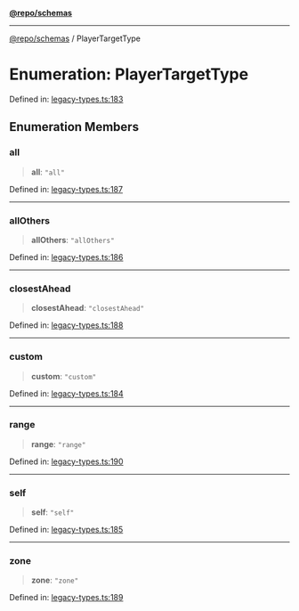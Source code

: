 [**@repo/schemas**](../README.md)

***

[@repo/schemas](../globals.md) / PlayerTargetType

# Enumeration: PlayerTargetType

Defined in: [legacy-types.ts:183](https://github.com/alexqguo/drinking-board-game-v3/blob/6219b44c05bf1b55de4a76da31192aa5179671e8/packages/schemas/src/legacy-types.ts#L183)

## Enumeration Members

### all

> **all**: `"all"`

Defined in: [legacy-types.ts:187](https://github.com/alexqguo/drinking-board-game-v3/blob/6219b44c05bf1b55de4a76da31192aa5179671e8/packages/schemas/src/legacy-types.ts#L187)

***

### allOthers

> **allOthers**: `"allOthers"`

Defined in: [legacy-types.ts:186](https://github.com/alexqguo/drinking-board-game-v3/blob/6219b44c05bf1b55de4a76da31192aa5179671e8/packages/schemas/src/legacy-types.ts#L186)

***

### closestAhead

> **closestAhead**: `"closestAhead"`

Defined in: [legacy-types.ts:188](https://github.com/alexqguo/drinking-board-game-v3/blob/6219b44c05bf1b55de4a76da31192aa5179671e8/packages/schemas/src/legacy-types.ts#L188)

***

### custom

> **custom**: `"custom"`

Defined in: [legacy-types.ts:184](https://github.com/alexqguo/drinking-board-game-v3/blob/6219b44c05bf1b55de4a76da31192aa5179671e8/packages/schemas/src/legacy-types.ts#L184)

***

### range

> **range**: `"range"`

Defined in: [legacy-types.ts:190](https://github.com/alexqguo/drinking-board-game-v3/blob/6219b44c05bf1b55de4a76da31192aa5179671e8/packages/schemas/src/legacy-types.ts#L190)

***

### self

> **self**: `"self"`

Defined in: [legacy-types.ts:185](https://github.com/alexqguo/drinking-board-game-v3/blob/6219b44c05bf1b55de4a76da31192aa5179671e8/packages/schemas/src/legacy-types.ts#L185)

***

### zone

> **zone**: `"zone"`

Defined in: [legacy-types.ts:189](https://github.com/alexqguo/drinking-board-game-v3/blob/6219b44c05bf1b55de4a76da31192aa5179671e8/packages/schemas/src/legacy-types.ts#L189)
